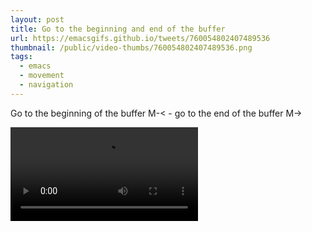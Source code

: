 ```yaml
---
layout: post
title: Go to the beginning and end of the buffer
url: https://emacsgifs.github.io/tweets/760054802407489536
thumbnail: /public/video-thumbs/760054802407489536.png
tags:
  - emacs
  - movement
  - navigation
---
```


Go to the beginning of the buffer M-< - go to the end of the buffer M->

<video controls autoplay loop>
  <source src="/public/videos/760054802407489536.mp4" type="video/mp4">
    Sorry your browser does not support the video tag, maybe time to upgrade?
</video>
